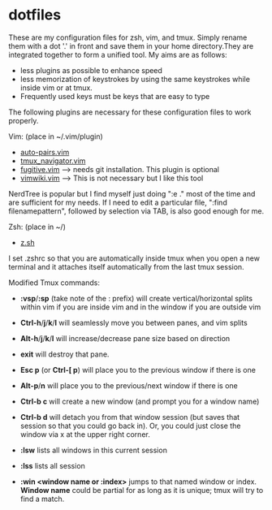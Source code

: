 # dotfiles
These are my configuration files for zsh, vim, and tmux. Simply rename them with a dot '.' in front and save them in your home directory.They are integrated together to form a unified tool. My aims are as follows:
- less plugins as possible to enhance speed
- less memorization of keystrokes by using the same keystrokes while inside vim or at tmux.
- Frequently used keys must be keys that are easy to type

The following plugins are necessary for these configuration files to work properly.

Vim: (place in ~/.vim/plugin)
  - [auto-pairs.vim](https://github.com/jiangmiao/auto-pairs)
  - [tmux_navigator.vim](https://github.com/christoomey/vim-tmux-navigator)
  - [fugitive.vim](https://github.com/tpope/vim-fugitive) --> needs git installation. This plugin is optional
  - [vimwiki.vim](https://github.com/vimwiki/vimwiki) --> This is not necessary but I like this tool
  
NerdTree is popular but I find myself just doing ":e ." most of the time and are sufficient for my needs. If I need to edit a particular file, ":find filenamepattern", followed by selection via TAB, is also good enough for me.

Zsh: (place in ~/)
  - [z.sh](https://github.com/rupa/z)

I  set .zshrc so that you are automatically inside tmux when you open a new terminal and it attaches itself automatically from the last tmux session.

Modified Tmux commands:

 - **:vsp**/**:sp**  (take note of the : prefix) will create vertical/horizontal splits within vim if you are inside vim and in the window if you are outside vim

 -  **Ctrl-h**/**j**/**k**/**l**  will seamlessly move you between panes, and vim splits

 -  **Alt-h**/**j**/**k**/**l**  will increase/decrease pane size based on direction

 -  **exit** will destroy that pane.

 -  **Esc p** (or **Ctrl-\[ p**) will place you to the previous window if there is one

 -  **Alt-p**/**n** will place you to the previous/next window if there is one

 -  **Ctrl-b c** will create a new window (and prompt you for a window name)

 -  **Ctrl-b d** will detach you from that window session (but saves that session so that you could go back in). Or, you could just close the window via x at the upper right corner.

 -  **:lsw** lists all windows in this current session

 -  **:lss** lists all session

 -  **:win \<window name or :index\>** jumps to that named window or index. **Window name** could be partial for as long as it is unique; tmux will try to find a match.
  


